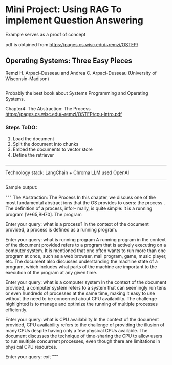 
# Mini Project: Using RAG To implement Question Answering
Example serves as a proof of concept

pdf is obtained from https://pages.cs.wisc.edu/~remzi/OSTEP/

## Operating Systems: Three Easy Pieces
Remzi H. Arpaci-Dusseau and Andrea C. Arpaci-Dusseau (University of Wisconsin-Madison)
##
Probably the best book about Systems Programming and Operating Systems.

Chapter4: The Abstraction: The Process
https://pages.cs.wisc.edu/~remzi/OSTEP/cpu-intro.pdf

### Steps ToDO:

1) Load the document
2) Split the document into chunks
3) Embed the documents to vector store
4) Define the retriever
### 

***
Technology stack:
LangChain + Chroma
LLM used OpenAI
***

Sample output:

"""
The Abstraction: The Process
In this chapter, we discuss one of the most fundamental abstract ions that
the OS provides to users: the process . The deﬁnition of a process, infor-
mally, is quite simple: it is a running program [V+65,BH70]. The program

Enter your query: what is a process?
In the context of the document provided, a process is defined as 
a running program.

Enter your query: what is running program
A running program in the context of the document provided refers 
to a program that is actively executing on a computer system. 
It is mentioned that one often wants to run more than one program at once, 
such as a web browser, mail program, game, music player, etc. 
The document also discusses understanding the machine state of a program, 
which includes what parts of the machine are important to the execution of 
the program at any given time.

Enter your query: what is a computer system
In the context of the document provided, a computer system refers to a system that can seemingly 
run tens or even hundreds of processes at the same time, making it easy to use without 
the need to be concerned about CPU availability. The challenge highlighted is to manage and 
optimize the running of multiple processes efficiently.

Enter your query: what is CPU availability
In the context of the document provided, CPU availability refers to the challenge of 
providing the illusion of many CPUs despite having only a few physical CPUs available. 
The document discusses the technique of time-sharing the CPU to allow users 
to run multiple concurrent processes, even though there are limitations in physical CPU resources.

Enter your query: exit
"""
